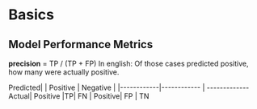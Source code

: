 # Basics

## Model Performance Metrics

**precision** = TP / (TP + FP)
In english: Of those cases predicted positive, how many were actually positive.

Predicted| | Positive | Negative
| |------------|------------ | -------------
Actual| Positive |TP| FN
| Positive| FP | TN
